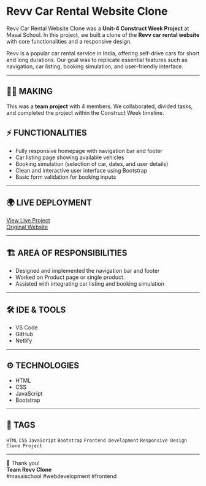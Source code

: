 # Revv Car Rental Website Clone

Revv Car Rental Website Clone was a **Unit-4 Construct Week Project** at Masai School. In this project, we built a clone of the **Revv car rental website** with core functionalities and a responsive design.  

Revv is a popular car rental service in India, offering self-drive cars for short and long durations. Our goal was to replicate essential features such as navigation, car listing, booking simulation, and user-friendly interface.  

---

## 👩‍💻 MAKING

This was a **team project** with 4 members. We collaborated, divided tasks, and completed the project within the Construct Week timeline.  


## ⚡ FUNCTIONALITIES

- Fully responsive homepage with navigation bar and footer  
- Car listing page showing available vehicles  
- Booking simulation (selection of car, dates, and user details)  
- Clean and interactive user interface using Bootstrap  
- Basic form validation for booking inputs  

---

## 🌍 LIVE DEPLOYMENT

[View Live Project](dazzling-pony-c55ac0.netlify.app/)  
[Original Website](https://www.revv.co.in/)  

---

## 🏗️ AREA OF RESPONSIBILITIES

- Designed and implemented the navigation bar and footer  
- Worked on Product page or single product.  
- Assisted with integrating car listing and booking simulation  

---

## 🛠️ IDE & TOOLS

- VS Code  
- GitHub  
- Netlify  

---

## ⚙️ TECHNOLOGIES

- HTML  
- CSS  
- JavaScript  
- Bootstrap  

---

## 📌 TAGS  

`HTML` `CSS` `JavaScript` `Bootstrap` `Frontend Development` `Responsive Design` `Clone Project`  

---

🙏 Thank you!  
**Team Revv Clone**  
#masaischool #webdevelopment #frontend
